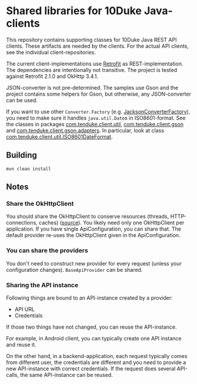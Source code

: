 # Shared libraries for 10Duke Java-clients

This repository contains supporting classes for 10Duke Java REST API clients. These artifacts are
needed by the clients. For the actual API clients, see the individual client-repositories.

The current client-implementations use [Retrofit](https://square.github.io/retrofit/Retrofit) as
REST-implementation. The dependencies are intentionally not transitive. The project is tested
against Retrofit 2.1.0 and OkHttp 3.4.1.

JSON-converter is not pre-determined. The samples use Gson and the project contains some helpers
for Gson, but otherwise, any JSON-converter can be used.

If you want to use other `Converter.Factory` (e.g. [JacksonConverterFactory](http://search.maven.org/#artifactdetails%7Ccom.squareup.retrofit2%7Cconverter-jackson%7C2.1.0%7Cjar)),
you need to make sure it handles `java.util.Date`s in ISO8601-format. See the classes in packages
[com.tenduke.client.util](./com.tenduke.client.utils/src/main/java/com/tenduke/client/util),
[com.tenduke.client.gson](./com.tenduke.client.gson/src/main/java/com/tenduke/client/gson) and
[com.tenduke.client.gson.adapters](./com.tenduke.client.gson/src/main/java/com/tenduke/client/gson/adapters).
In particular, look at class [com.tenduke.client.util.ISO8601DateFormat](com.tenduke.client.utils/src/main/java/com/tenduke/client/util/ISO8601DateFormat.java).


## Building

```console
mvn clean install
```


## Notes

### Share the OkHttpClient

You should share the OkHttpClient to conserve resources (threads, HTTP-connections, caches)
([source](http://square.github.io/okhttp/3.x/okhttp/okhttp3/OkHttpClient.html)). You likely need
only one OkHttpClient per application. If you have single ApiConfiguration, you can share that. The default
provider re-uses the OkHttpClient given in the ApiConfiguration.


### You can share the providers

You don't need to construct new provider for every request (unless your configuration changes).
`BaseApiProvider` can be shared.


### Sharing the API instance

Following things are bound to an API-instance created by a provider:

* API URL
* Credentials

If those two things have not changed, you can reuse the API-instance.

For example, in Android client, you can typically create one API instance and reuse it.

On the other hand, in a backend-application, each request typically comes from different user, the credentials
are different and you need to provide a new API-instance with correct credentials. If the request does several
API-calls, the same API-instance can be reused.

